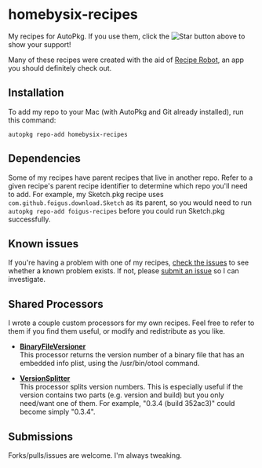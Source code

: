 # homebysix-recipes

My recipes for AutoPkg. If you use them, click the ![Star](README-images/star.png) button above to show your support!

Many of these recipes were created with the aid of [Recipe Robot](https://github.com/homebysix/recipe-robot), an app you should definitely check out.


## Installation

To add my repo to your Mac (with AutoPkg and Git already installed), run this command:

```
autopkg repo-add homebysix-recipes
```


## Dependencies

Some of my recipes have parent recipes that live in another repo. Refer to a given recipe's parent recipe identifier to determine which repo you'll need to add. For example, my Sketch.pkg recipe uses `com.github.foigus.download.Sketch` as its parent, so you would need to run `autopkg repo-add foigus-recipes` before you could run Sketch.pkg successfully.


## Known issues

If you're having a problem with one of my recipes, [check the issues](https://github.com/autopkg/homebysix-recipes/issues) to see whether a known problem exists. If not, please [submit an issue](https://github.com/autopkg/homebysix-recipes/issues/new) so I can investigate.


## Shared Processors

I wrote a couple custom processors for my own recipes. Feel free to refer to them if you find them useful, or modify and redistribute as you like.

- __[BinaryFileVersioner](BinaryFileVersioner/README.md)__  
    This processor returns the version number of a binary file that has an embedded info plist, using the /usr/bin/otool command.

- __[VersionSplitter](VersionSplitter/README.md)__  
    This processor splits version numbers. This is especially useful if the version contains two parts (e.g. version and build) but you only need/want one of them. For example, "0.3.4 (build 352ac3)" could become simply "0.3.4".


## Submissions

Forks/pulls/issues are welcome. I'm always tweaking.
